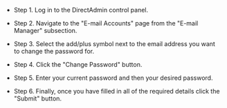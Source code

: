 * Step 1. Log in to the DirectAdmin control panel.

* Step 2. Navigate to the "E-mail Accounts" page from the "E-mail Manager" subsection.

* Step 3. Select the add/plus symbol next to the email address you want to change the password for.

* Step 4. Click the "Change Password" button.

* Step 5. Enter your current password and then your desired password.

* Step 6. Finally, once you have filled in all of the required details click the "Submit" button.
